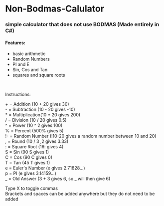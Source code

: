 # Non-Bodmas-Calulator

### simple calculator that does not use BODMAS (Made entirely in C#)

#### Features:
- basic arithmetic
- Random Numbers
- PI and E
- Sin, Cos and Tan
- squares and square roots
<br>

Instructions:

\+ = Addition (10 + 20 gives 30)  
\- = Subtraction (10 - 20 gives -10)  
\* = Multiplication(10 * 20 gives 200)  
/ = Division (10 / 20 gives 0.5)  
^ = Power (10 ^ 2 gives 100)  
% = Percent (500% gives 5)  
!- = Random Number (!10-20 gives a random number between 10 and 20)  
, = Round (10 / 3 ,2 gives 3.33)  
: = Square Root (16: gives 4)  
S = Sin (90 S gives 1)  
C = Cos (90 C gives 0)  
T = Tan (45 T gives 1)  
e = Euler's Number (e gives 2.71828...)  
p = PI (e gives 3.14159...)  
_ = Old Answer (3 + 3 gives 6, so _ will then give 6)  

Type X to toggle commas  
Brackets and spaces can be added anywhere but they do not need to be added
